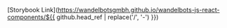 [Storybook Link](https://wandelbotsgmbh.github.io/wandelbots-js-react-components/${{ github.head_ref | replace('/', '-') }})
